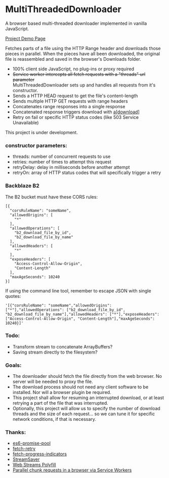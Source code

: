 # MultiThreadedDownloader

A browser based multi-threaded downloader implemented in vanilla JavaScript.

[Project Demo Page](https://backblaze-b2-samples.github.io/multithreaded-downloader-js/)

Fetches parts of a file using the HTTP Range header and downloads those pieces in parallel. When the pieces have all been downloaded, the original file is reassembled and saved in the browser's Downloads folder.

-   100% client side JavaScript, no plug-ins or proxy required
-   ~~Service worker intercepts all fetch requests with a "threads" url parameter~~<br/>
    MultiThreadedDownloader sets up and handles all requests from it's constructor.
-   Sends a HTTP HEAD request to get the file's content-length
-   Sends multiple HTTP GET requests with range headers
-   Concatenates range responses into a single response
-   Concatenated response triggers download with [a\[download\]](https://developer.mozilla.org/en-US/docs/Web/HTML/Element/a#attr-download)
-   Retry on fail or specific HTTP status codes (like 503 Service Unavailable)

This project is under development.

### constructor parameters:

-   threads: number of concurrent requests to use
-   retries: number of times to attempt this request
-   retryDelay: delay in milliseconds before another attempt
-   retryOn: array of HTTP status codes that will specifically trigger a retry

### Backblaze B2

The B2 bucket must have these CORS rules:
```
[{
  "corsRuleName": "someName",
  "allowedOrigins": [
    "*"
  ],
  "allowedOperations": [
    "b2_download_file_by_id",
    "b2_download_file_by_name"
  ],
  "allowedHeaders": [
    "*"
  ],
  "exposeHeaders": [
    "Access-Control-Allow-Origin",
    "Content-Length"
  ],
  "maxAgeSeconds": 10240
}]
```

If using the command line tool, remember to escape JSON with single quotes:
```
'[{"corsRuleName": "someName","allowedOrigins": ["*"],"allowedOperations": ["b2_download_file_by_id", "b2_download_file_by_name"],"allowedHeaders": ["*"],"exposeHeaders": ["Access-Control-Allow-Origin", "Content-Length"],"maxAgeSeconds": 10240}]'
```

### Todo:

-   Transform stream to concatenate ArrayBuffers?
-   Saving stream directly to the filesystem?

### Goals:

-   The downloader should fetch the file directly from the web browser. No server will be needed to proxy the file.
-   The download process should not need any client software to be installed. Nor will a browser plugin be required.
-   This project shall allow for resuming an interrupted download, or at least retrying a part of the file that was interrupted.
-   Optionally, this project will allow us to specify the number of download threads and the size of each request... so we can tune it for specific network conditions, if that is necessary.

### Thanks:

-   [es6-promise-pool](https://github.com/timdp/es6-promise-pool)
-   [fetch-retry](https://github.com/jonbern/fetch-retry)
-   [fetch-progress-indicators](https://github.com/AnthumChris/fetch-progress-indicators)
-   [StreamSaver](https://github.com/jimmywarting/StreamSaver.js)
-   [Web Streams Polyfill](https://github.com/creatorrr/web-streams-polyfill)
-   [Parallel chunk requests in a browser via Service Workers](https://blog.ghaiklor.com/parallel-chunk-requests-in-a-browser-via-service-workers-7be10be2b75f)
